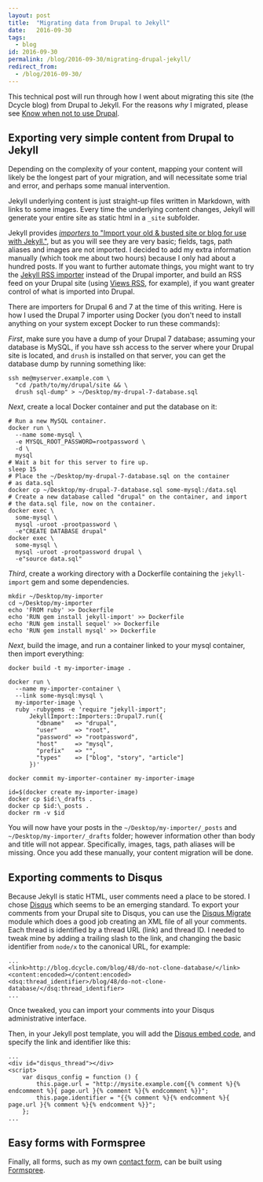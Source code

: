 ```yaml
---
layout: post
title:  "Migrating data from Drupal to Jekyll"
date:   2016-09-30
tags:
  - blog
id: 2016-09-30
permalink: /blog/2016-09-30/migrating-drupal-jekyll/
redirect_from:
  - /blog/2016-09-30/
---
```


This technical post will run through how I went about migrating this site (the Dcycle blog) from Drupal to Jekyll. For the reasons _why_ I migrated, please see [Know when not to use Drupal](http://dcycleproject.org/blog/2016-10-02).

Exporting very simple content from Drupal to Jekyll
-----

Depending on the complexity of your content, mapping your content will likely be the longest part of your migration, and will necessitate some trial and error, and perhaps some manual intervention.

Jekyll underlying content is just straight-up files written in Markdown, with links to some images. Every time the underlying content changes, Jekyll will generate your entire site as static html in a `_site` subfolder.

Jekyll provides [_importers_ to "Import your old & busted site or blog for use with Jekyll."](http://import.jekyllrb.com), but as you will see they are very basic; fields, tags, path aliases and images are not imported. I decided to add my extra information manually (which took me about two hours) because I only had about a hundred posts. If you want to further automate things, you might want to try the [Jekyll RSS importer](http://import.jekyllrb.com/docs/rss/) instead of the Drupal importer, and build an RSS feed on your Drupal site (using [Views RSS](https://www.drupal.org/project/views_rss), for example), if you want greater control of what is imported into Drupal.

There are importers for Drupal 6 and 7 at the time of this writing. Here is how I used the Drupal 7 importer using Docker (you don't need to install anything on your system except Docker to run these commands):

_First_, make sure you have a dump of your Drupal 7 database; assuming your database is MySQL, if you have ssh access to the server where your Drupal site is located, and `drush` is installed on that server, you can get the database dump by running something like:

    ssh me@myserver.example.com \
      "cd /path/to/my/drupal/site && \
      drush sql-dump" > ~/Desktop/my-drupal-7-database.sql

_Next_, create a local Docker container and put the database on it:

    # Run a new MySQL container.
    docker run \
      --name some-mysql \
      -e MYSQL_ROOT_PASSWORD=rootpassword \
      -d \
      mysql
    # Wait a bit for this server to fire up.
    sleep 15
    # Place the ~/Desktop/my-drupal-7-database.sql on the container
    # as data.sql
    docker cp ~/Desktop/my-drupal-7-database.sql some-mysql:/data.sql
    # Create a new database called "drupal" on the container, and import
    # the data.sql file, now on the container.
    docker exec \
      some-mysql \
      mysql -uroot -prootpassword \
      -e"CREATE DATABASE drupal"
    docker exec \
      some-mysql \
      mysql -uroot -prootpassword drupal \
      -e"source data.sql"

_Third_, create a working directory with a Dockerfile containing the `jekyll-import` gem and some dependencies.

    mkdir ~/Desktop/my-importer
    cd ~/Desktop/my-importer
    echo 'FROM ruby' >> Dockerfile
    echo 'RUN gem install jekyll-import' >> Dockerfile
    echo 'RUN gem install sequel' >> Dockerfile
    echo 'RUN gem install mysql' >> Dockerfile

_Next_, build the image, and run a container linked to your mysql container, then import everything:

    docker build -t my-importer-image .

    docker run \
      --name my-importer-container \
      --link some-mysql:mysql \
      my-importer-image \
      ruby -rubygems -e 'require "jekyll-import";
          JekyllImport::Importers::Drupal7.run({
            "dbname"   => "drupal",
            "user"     => "root",
            "password" => "rootpassword",
            "host"     => "mysql",
            "prefix"   => "",
            "types"    => ["blog", "story", "article"]
          })'

    docker commit my-importer-container my-importer-image

    id=$(docker create my-importer-image)
    docker cp $id:\_drafts .
    docker cp $id:\_posts .
    docker rm -v $id

You will now have your posts in the `~/Desktop/my-importer/_posts` and `~/Desktop/my-importer/_drafts` folder; however information other than body and title will not appear. Specifically, images, tags, path aliases will be missing. Once you add these manually, your content migration will be done.

Exporting comments to Disqus
-----

Because Jekyll is static HTML, user comments need a place to be stored. I chose [Disqus](https://disqus.com) which seems to be an emerging standard. To export your comments from your Drupal site to Disqus, you can use the [Disqus Migrate](https://www.drupal.org/project/disqus_migrate) module which does a good job creating an XML file of all your comments. Each thread is identified by a thread URL (link) and thread ID. I needed to tweak mine by adding a trailing slash to the link, and changing the basic identifier from `node/x` to the canonical URL, for example:

    ...
    <link>http://blog.dcycle.com/blog/48/do-not-clone-database/</link>
    <content:encoded></content:encoded>
    <dsq:thread_identifier>/blog/48/do-not-clone-database/</dsq:thread_identifier>
    ...

Once tweaked, you can import your comments into your Disqus administrative interface.

Then, in your Jekyll post template, you will add the [Disqus embed code](https://help.disqus.com/customer/portal/articles/472097-universal-embed-code), and specify the link and identifier like this:

    ...
    <div id="disqus_thread"></div>
    <script>
        var disqus_config = function () {
            this.page.url = "http://mysite.example.com{{% comment %}{% endcomment %}{ page.url }{% comment %}{% endcomment %}}";
            this.page.identifier = "{{% comment %}{% endcomment %}{ page.url }{% comment %}{% endcomment %}}";
        };
    ...

Easy forms with Formspree
-----

Finally, all forms, such as my own [contact form](http://blog.dcycle.com/contact/), can be built using [Formspree](https://formspree.io).


